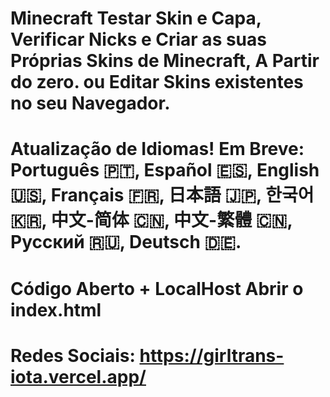 # Minecraft Testar Skin e Capa, Verificar Nicks e Criar as suas Próprias Skins de Minecraft, A Partir do zero. ou Editar Skins existentes no seu Navegador.
# Atualização de Idiomas! Em Breve: Português 🇵🇹, Español 🇪🇸, English 🇺🇸, Français 🇫🇷, 日本語 🇯🇵, 한국어 🇰🇷, 中文-简体 🇨🇳, 中文-繁體 🇨🇳, Русский 🇷🇺, Deutsch 🇩🇪.
# Código Aberto + LocalHost Abrir o index.html
# Redes Sociais: https://girltrans-iota.vercel.app/
